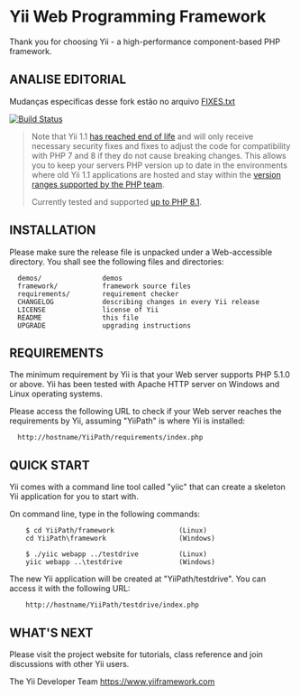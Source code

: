 Yii Web Programming Framework
=============================

Thank you for choosing Yii - a high-performance component-based PHP framework.

ANALISE EDITORIAL
-----------------

Mudanças especificas desse fork estão no arquivo [FIXES.txt](https://github.com/analiseeditorial/yii-analise/blob/master/FIXES.txt)

[![Build Status](https://github.com/yiisoft/yii/workflows/build/badge.svg)](https://github.com/yiisoft/yii/actions)

> Note that Yii 1.1 [has reached end of life](https://www.yiiframework.com/news/90/update-on-yii-1-1-support-and-end-of-life/)
  and will only receive necessary security fixes and fixes to adjust the code for compatibility with PHP 7 and 8 if they do not cause breaking changes.
  This allows you to keep your servers PHP version up to date in the environments where old Yii 1.1 applications are hosted and stay within the [version ranges supported by the PHP team](http://php.net/supported-versions.php).
> 
> Currently tested and supported [up to PHP 8.1](https://github.com/yiisoft/yii/blob/master/.github/workflows/build.yml#L33).

INSTALLATION
------------

Please make sure the release file is unpacked under a Web-accessible
directory. You shall see the following files and directories:

      demos/               demos
      framework/           framework source files
      requirements/        requirement checker
      CHANGELOG            describing changes in every Yii release
      LICENSE              license of Yii
      README               this file
      UPGRADE              upgrading instructions


REQUIREMENTS
------------

The minimum requirement by Yii is that your Web server supports
PHP 5.1.0 or above. Yii has been tested with Apache HTTP server
on Windows and Linux operating systems.

Please access the following URL to check if your Web server reaches
the requirements by Yii, assuming "YiiPath" is where Yii is installed:

      http://hostname/YiiPath/requirements/index.php


QUICK START
-----------

Yii comes with a command line tool called "yiic" that can create
a skeleton Yii application for you to start with.

On command line, type in the following commands:

        $ cd YiiPath/framework                (Linux)
        cd YiiPath\framework                  (Windows)

        $ ./yiic webapp ../testdrive          (Linux)
        yiic webapp ..\testdrive              (Windows)

The new Yii application will be created at "YiiPath/testdrive".
You can access it with the following URL:

        http://hostname/YiiPath/testdrive/index.php


WHAT'S NEXT
-----------

Please visit the project website for tutorials, class reference
and join discussions with other Yii users.



The Yii Developer Team
https://www.yiiframework.com
